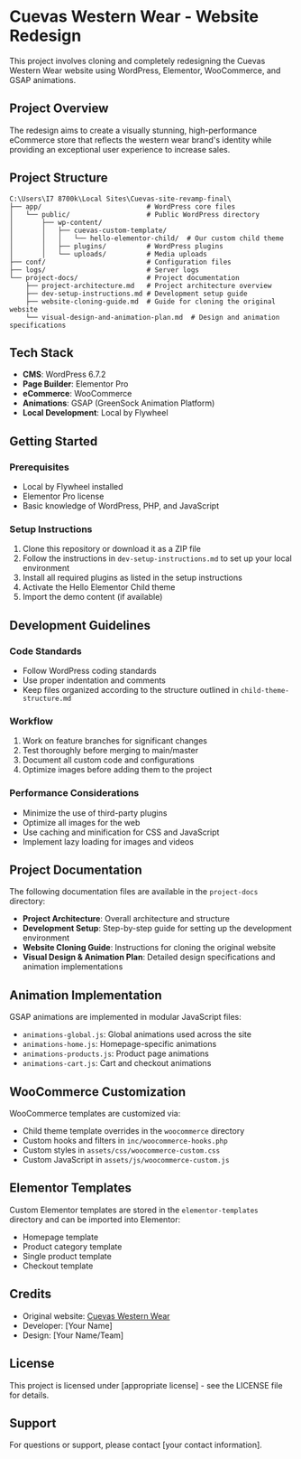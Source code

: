 # Cuevas Western Wear - Website Redesign

This project involves cloning and completely redesigning the Cuevas Western Wear website using WordPress, Elementor, WooCommerce, and GSAP animations.

## Project Overview

The redesign aims to create a visually stunning, high-performance eCommerce store that reflects the western wear brand's identity while providing an exceptional user experience to increase sales.

## Project Structure

```
C:\Users\I7 8700k\Local Sites\Cuevas-site-revamp-final\
├── app/                          # WordPress core files
│   └── public/                   # Public WordPress directory
│       ├── wp-content/
│       │   ├── cuevas-custom-template/
│       │   │   └── hello-elementor-child/  # Our custom child theme
│       │   ├── plugins/          # WordPress plugins
│       │   └── uploads/          # Media uploads
├── conf/                         # Configuration files
├── logs/                         # Server logs
└── project-docs/                 # Project documentation
    ├── project-architecture.md   # Project architecture overview
    ├── dev-setup-instructions.md # Development setup guide
    ├── website-cloning-guide.md  # Guide for cloning the original website
    └── visual-design-and-animation-plan.md  # Design and animation specifications
```

## Tech Stack

- **CMS**: WordPress 6.7.2
- **Page Builder**: Elementor Pro
- **eCommerce**: WooCommerce
- **Animations**: GSAP (GreenSock Animation Platform)
- **Local Development**: Local by Flywheel

## Getting Started

### Prerequisites

- Local by Flywheel installed
- Elementor Pro license
- Basic knowledge of WordPress, PHP, and JavaScript

### Setup Instructions

1. Clone this repository or download it as a ZIP file
2. Follow the instructions in `dev-setup-instructions.md` to set up your local environment
3. Install all required plugins as listed in the setup instructions
4. Activate the Hello Elementor Child theme
5. Import the demo content (if available)

## Development Guidelines

### Code Standards

- Follow WordPress coding standards
- Use proper indentation and comments
- Keep files organized according to the structure outlined in `child-theme-structure.md`

### Workflow

1. Work on feature branches for significant changes
2. Test thoroughly before merging to main/master
3. Document all custom code and configurations
4. Optimize images before adding them to the project

### Performance Considerations

- Minimize the use of third-party plugins
- Optimize all images for the web
- Use caching and minification for CSS and JavaScript
- Implement lazy loading for images and videos

## Project Documentation

The following documentation files are available in the `project-docs` directory:

- **Project Architecture**: Overall architecture and structure
- **Development Setup**: Step-by-step guide for setting up the development environment
- **Website Cloning Guide**: Instructions for cloning the original website
- **Visual Design & Animation Plan**: Detailed design specifications and animation implementations

## Animation Implementation

GSAP animations are implemented in modular JavaScript files:

- `animations-global.js`: Global animations used across the site
- `animations-home.js`: Homepage-specific animations
- `animations-products.js`: Product page animations
- `animations-cart.js`: Cart and checkout animations

## WooCommerce Customization

WooCommerce templates are customized via:

- Child theme template overrides in the `woocommerce` directory
- Custom hooks and filters in `inc/woocommerce-hooks.php`
- Custom styles in `assets/css/woocommerce-custom.css`
- Custom JavaScript in `assets/js/woocommerce-custom.js`

## Elementor Templates

Custom Elementor templates are stored in the `elementor-templates` directory and can be imported into Elementor:

- Homepage template
- Product category template
- Single product template
- Checkout template

## Credits

- Original website: [Cuevas Western Wear](https://cuevaswesternwear.com/)
- Developer: [Your Name]
- Design: [Your Name/Team]

## License

This project is licensed under [appropriate license] - see the LICENSE file for details.

## Support

For questions or support, please contact [your contact information]. 